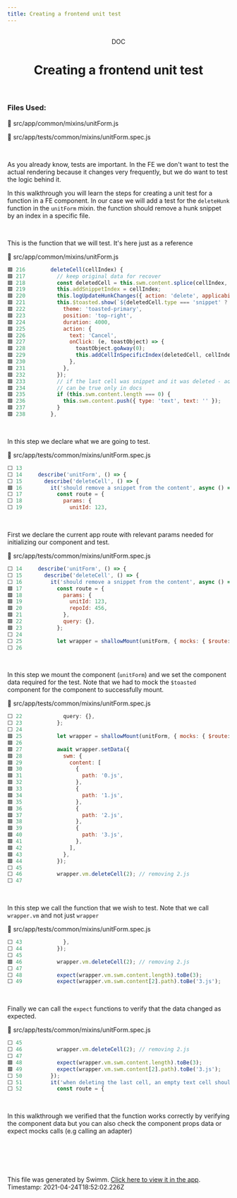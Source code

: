 ```yaml
---
title: Creating a frontend unit test
---
```


<div align="center">    <br/>    <div>DOC</div>    <h1>Creating a frontend unit test</h1>    <br/>  </div>

### Files Used:
📄 src/app/common/mixins/unitForm.js

📄 src/app/tests/common/mixins/unitForm.spec.js


<br/>

As you already know, tests are important. In the FE we don't want to test the actual rendering because it changes very frequently, but we do want to test the logic behind it.

In this walkthrough you will learn the steps for creating a unit test for a function in a FE component.
In our case we will add a test for the `deleteHunk` function in the `unitForm` mixin. 
the function should remove a hunk snippet by an index in a specific file.


<br/>

This is the function that we will test. It's here just as a reference

<div>    📄 src/app/common/mixins/unitForm.js  </div>

```js
🟩 216        deleteCell(cellIndex) {
🟩 217          // keep original data for recover
🟩 218          const deletedCell = this.swm.content.splice(cellIndex, 1)[0];
🟩 219          this.addSnippetIndex = cellIndex;
🟩 220          this.logUpdateHunkChanges({ action: 'delete', applicability: deletedCell.applicability });
🟩 221          this.$toasted.show(`${deletedCell.type === 'snippet' ? 'Snippet' : 'Text Block'} deleted`, {
🟩 222            theme: 'toasted-primary',
🟩 223            position: 'top-right',
🟩 224            duration: 4000,
🟩 225            action: {
🟩 226              text: 'Cancel',
🟩 227              onClick: (e, toastObject) => {
🟩 228                toastObject.goAway(0);
🟩 229                this.addCellInSpecificIndex(deletedCell, cellIndex);
🟩 230              },
🟩 231            },
🟩 232          });
🟩 233          // if the last cell was snippet and it was deleted - add an empty text block
🟩 234          // can be true only in docs
🟩 235          if (this.swm.content.length === 0) {
🟩 236            this.swm.content.push({ type: 'text', text: '' });
🟩 237          }
🟩 238        },
```
<br/>

In this step we declare what we are going to test.

<div>    📄 src/app/tests/common/mixins/unitForm.spec.js  </div>

```js
⬜ 13     
⬜ 14     describe('unitForm', () => {
⬜ 15       describe('deleteCell', () => {
🟩 16         it('should remove a snippet from the content', async () => {
⬜ 17           const route = {
⬜ 18             params: {
⬜ 19               unitId: 123,
```
<br/>

First we declare the current app route with relevant params needed for initializing our component and test. 

<div>    📄 src/app/tests/common/mixins/unitForm.spec.js  </div>

```js
⬜ 14     describe('unitForm', () => {
⬜ 15       describe('deleteCell', () => {
⬜ 16         it('should remove a snippet from the content', async () => {
🟩 17           const route = {
🟩 18             params: {
🟩 19               unitId: 123,
🟩 20               repoId: 456,
🟩 21             },
🟩 22             query: {},
🟩 23           };
⬜ 24     
⬜ 25           let wrapper = shallowMount(unitForm, { mocks: { $route: route, $toasted: { show: () => true } } });
⬜ 26     
```
<br/>

In this step we mount the component (`unitForm`) and we set the component data required for the test.
Note that we had to mock the `$toasted` component for the component to successfully mount.

<div>    📄 src/app/tests/common/mixins/unitForm.spec.js  </div>

```js
⬜ 22             query: {},
⬜ 23           };
⬜ 24     
🟩 25           let wrapper = shallowMount(unitForm, { mocks: { $route: route, $toasted: { show: () => true } } });
🟩 26     
🟩 27           await wrapper.setData({
🟩 28             swm: {
🟩 29               content: [
🟩 30                 {
🟩 31                   path: '0.js',
🟩 32                 },
🟩 33                 {
🟩 34                   path: '1.js',
🟩 35                 },
🟩 36                 {
🟩 37                   path: '2.js',
🟩 38                 },
🟩 39                 {
🟩 40                   path: '3.js',
🟩 41                 },
🟩 42               ],
🟩 43             },
🟩 44           });
⬜ 45     
⬜ 46           wrapper.vm.deleteCell(2); // removing 2.js
⬜ 47     
```
<br/>

In this step we call the function that we wish to test. 
Note that we call `wrapper.vm` and not just `wrapper`

<div>    📄 src/app/tests/common/mixins/unitForm.spec.js  </div>

```js
⬜ 43             },
⬜ 44           });
⬜ 45     
🟩 46           wrapper.vm.deleteCell(2); // removing 2.js
⬜ 47     
⬜ 48           expect(wrapper.vm.swm.content.length).toBe(3);
⬜ 49           expect(wrapper.vm.swm.content[2].path).toBe('3.js');
```
<br/>

Finally we can call the  `expect` functions to verify that the data changed as expected.

<div>    📄 src/app/tests/common/mixins/unitForm.spec.js  </div>

```js
⬜ 45     
⬜ 46           wrapper.vm.deleteCell(2); // removing 2.js
⬜ 47     
🟩 48           expect(wrapper.vm.swm.content.length).toBe(3);
🟩 49           expect(wrapper.vm.swm.content[2].path).toBe('3.js');
⬜ 50         });
⬜ 51         it('when deleting the last cell, an empty text cell should be added', async () => {
⬜ 52           const route = {
```
<br/>

In this walkthrough we verified that the function works correctly by verifying the component data but you can also check the component props data or expect mocks calls (e.g calling an adapter) 

<br/>

<br/><br/>

This file was generated by Swimm. [Click here to view it in the app](https://swimm.io/link?l=c3dpbW0lM0ElMkYlMkZyZXBvcyUyRnZlZXp2eEN1enBQclJMTFhXRDJFJTJGZG9jcyUyRmJqekw1b2tXVnhjMGp4WDZIUEU1). Timestamp: 2021-04-24T18:52:02.226Z
